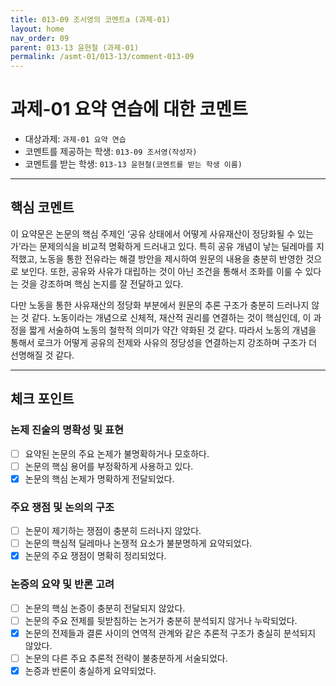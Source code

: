 ```yaml
---
title: 013-09 조서영의 코멘트a (과제-01) 
layout: home
nav_order: 09
parent: 013-13 윤현철 (과제-01)
permalink: /asmt-01/013-13/comment-013-09
---
```


# 과제-01 요약 연습에 대한 코멘트

- 대상과제: `과제-01 요약 연습`
- 코멘트를 제공하는 학생: `013-09 조서영(작성자)` 
- 코멘트를 받는 학생: `013-13 윤현철(코멘트를 받는 학생 이름)` 

---

## 핵심 코멘트

이 요약문은 논문의 핵심 주제인 ‘공유 상태에서 어떻게 사유재산이 정당화될 수 있는가’라는 문제의식을 비교적 명확하게 드러내고 있다. 특히 공유 개념이 낳는 딜레마를 지적했고, 노동을 통한 전유라는 해결 방안을 제시하여 원문의 내용을 충분히 반영한 것으로 보인다. 또한, 공유와 사유가 대립하는 것이 아닌 조건을 통해서 조화를 이룰 수 있다는 것을 강조하며 핵심 논지를 잘 전달하고 있다.

다만 노동을 통한 사유재산의 정당화 부분에서 원문의 추론 구조가 충분히 드러나지 않는 것 같다. 노동이라는 개념으로 신체적, 재산적 권리를 연결하는 것이 핵심인데, 이 과정을 짧게 서술하여 노동의 철학적 의미가 약간 약화된 것 같다. 따라서 노동의 개념을 통해서 로크가 어떻게 공유의 전제와 사유의 정당성을 연결하는지 강조하며 구조가 더 선명해질 것 같다.

---

## 체크 포인트

### 논제 진술의 명확성 및 표현  
- [ ] 요약된 논문의 주요 논제가 불명확하거나 모호하다.  
- [ ] 논문의 핵심 용어를 부정확하게 사용하고 있다.  
- [x] 논문의 핵심 논제가 명확하게 전달되었다.  

### 주요 쟁점 및 논의의 구조  
- [ ] 논문이 제기하는 쟁점이 충분히 드러나지 않았다.  
- [ ] 논문의 핵심적 딜레마나 논쟁적 요소가 불분명하게 요약되었다.  
- [x] 논문의 주요 쟁점이 명확히 정리되었다.  

### 논증의 요약 및 반론 고려  
- [ ] 논문의 핵심 논증이 충분히 전달되지 않았다.  
- [ ] 논문의 주요 전제를 뒷받침하는 논거가 충분히 분석되지 않거나 누락되었다.  
- [x] 논문의 전제들과 결론 사이의 연역적 관계와 같은 추론적 구조가 충실히 분석되지 않았다.  
- [ ] 논문의 다른 주요 추론적 전략이 불충분하게 서술되었다.
- [x] 논증과 반론이 충실하게 요약되었다. 